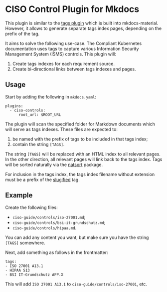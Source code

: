 # CISO Control Plugin for Mkdocs

This plugin is similar to the [tags plugin](https://squidfunk.github.io/mkdocs-material/setup/setting-up-tags/) which is built into mkdocs-material.
However, it allows to generate separate tags index pages, depending on the prefix of the tag.

It aims to solve the following use-case.
The Compliant Kubernetes documentation uses tags to capture various Information Security Management System (ISMS) controls.
This plugin will:

1. Create tags indexes for each requirement source.
2. Create bi-directional links between tags indexes and pages.

## Usage

Start by adding the following in `mkdocs.yaml`:

```
plugins:
  - ciso-controls:
      root_url: $ROOT_URL
```

The plugin will scan the specified folder for Markdown documents which will serve as tags indexes.
These files are expected to:

1. be named with the prefix of tags to be included in that tags index;
1. contain the string `[TAGS]`.

The string `[TAGS]` will be replaced with an HTML index to all relevant pages.
In the other direction, all relevant pages will link back to the tags index.
Tags will be sorted naturally via the [natsort](https://pypi.org/project/natsort/) package.

For inclusion in the tags index, the tags index filename without extension must be a prefix of the [slugified](https://stackoverflow.com/a/427160) tag.

## Example

Create the following files:

* `ciso-guide/controls/iso-27001.md`;
* `ciso-guide/controls/bsi-it-grundschutz.md`;
* `ciso-guide/controls/hipaa.md`.

You can add any content you want, but make sure you have the string `[TAGS]` somewhere.

Next, add something as follows in the frontmatter:

```
tags:
- ISO 27001 A13.1
- HIPAA S13
- BSI IT-Grundschutz APP.X
```

This will add `ISO 27001 A13.1` to `ciso-guide/controls/iso-27001`, etc.
